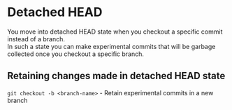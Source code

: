 # Detached HEAD
You move into detached HEAD state when you checkout a specific commit instead of a branch.  
In such a state you can make experimental commits that will be garbage collected once you checkout a specific branch.

## Retaining changes made in detached HEAD state
`git checkout -b <branch-name>` - Retain experimental commits in a new branch